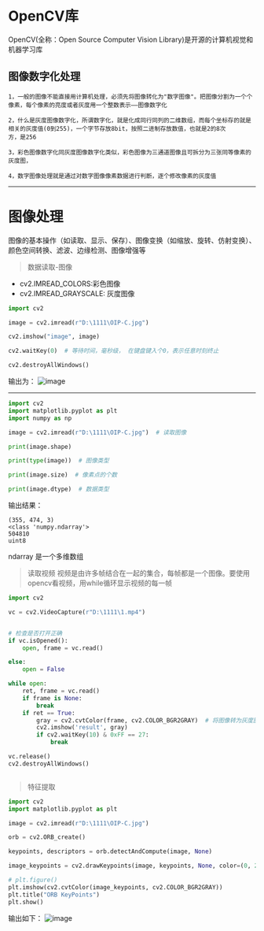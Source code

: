 # OpenCV库
OpenCV(全称：Open Source Computer Vision Library)是开源的计算机视觉和机器学习库
## 图像数字化处理
    1，一般的图像不能直接用计算机处理，必须先将图像转化为"数字图像"。把图像分割为一个个像素，每个像素的亮度或者灰度用一个整数表示——图像数字化

    2，什么是灰度图像数字化，所谓数字化，就是化成同行同列的二维数组，而每个坐标存的就是相关的灰度值(0到255)，一个字节存放8bit，按照二进制存放数值，也就是2的8次 
    方，是256

    3，彩色图像数字化同灰度图像数字化类似，彩色图像为三通道图像且可拆分为三张同等像素的灰度图，

    4，数字图像处理就是通过对数字图像像素数据进行判断，逐个修改像素的灰度值

---

# 图像处理
图像的基本操作（如读取、显示、保存）、图像变换（如缩放、旋转、仿射变换）、颜色空间转换、滤波、边缘检测、图像增强等

> 数据读取-图像
- cv2.IMREAD_COLORS:彩色图像
- cv2.IMREAD_GRAYSCALE: 灰度图像


```python
import cv2

image = cv2.imread(r"D:\1111\OIP-C.jpg")

cv2.imshow("image", image)

cv2.waitKey(0)  # 等待时间，毫秒级， 在键盘键入个0，表示任意时刻终止

cv2.destroyAllWindows()
```
输出为：
![image](https://github.com/222hkg/222hkg.github.io/assets/83269196/3771b32a-e07a-47db-a0a0-0fb176b12e9f)

-------
```python
import cv2
import matplotlib.pyplot as plt
import numpy as np

image = cv2.imread(r"D:\1111\OIP-C.jpg")  # 读取图像

print(image.shape)

print(type(image))  # 图像类型

print(image.size)  # 像素点的个数

print(image.dtype)  # 数据类型
```

输出结果：

    (355, 474, 3)
    <class 'numpy.ndarray'>
    504810
    uint8


ndarray 是一个多维数组

>  读取视频
视频是由许多帧结合在一起的集合，每帧都是一个图像。要使用opencv看视频，用while循环显示视频的每一帧

```python
import cv2

vc = cv2.VideoCapture(r"D:\1111\1.mp4")


# 检查是否打开正确
if vc.isOpened():
    open, frame = vc.read()

else:
    open = False

while open:
    ret, frame = vc.read()
    if frame is None:
        break
    if ret == True:
        gray = cv2.cvtColor(frame, cv2.COLOR_BGR2GRAY)  # 将图像转为灰度图
        cv2.imshow('result', gray)
        if cv2.waitKey(10) & 0xFF == 27:
            break

vc.release()
cv2.destroyAllWindows()



```

> 特征提取

```python
import cv2
import matplotlib.pyplot as plt

image = cv2.imread(r"D:\1111\OIP-C.jpg")

orb = cv2.ORB_create()

keypoints, descriptors = orb.detectAndCompute(image, None)

image_keypoints = cv2.drawKeypoints(image, keypoints, None, color=(0, 255, 0), flags=0)

# plt.figure()
plt.imshow(cv2.cvtColor(image_keypoints, cv2.COLOR_BGR2GRAY))
plt.title("ORB KeyPoints")
plt.show()
```
输出如下：
![image](https://github.com/222hkg/222hkg.github.io/assets/83269196/04643359-6eef-4a65-b013-f17a7f255c69)






